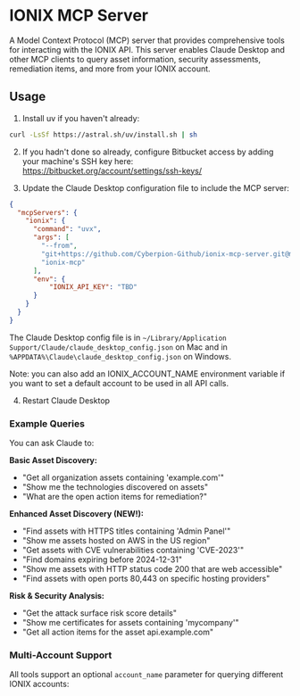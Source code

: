 # IONIX MCP Server

A Model Context Protocol (MCP) server that provides comprehensive tools for interacting with the IONIX API. This server enables Claude Desktop and other MCP clients to query asset information, security assessments, remediation items, and more from your IONIX account.

## Usage

1. Install uv if you haven't already:
  ```bash
  curl -LsSf https://astral.sh/uv/install.sh | sh
  ```

2. If you hadn't done so already, configure Bitbucket access by adding your machine's SSH key here: https://bitbucket.org/account/settings/ssh-keys/

3. Update the Claude Desktop configuration file to include the MCP server:
```json
{
  "mcpServers": {
    "ionix": {
      "command": "uvx",
      "args": [
        "--from",
        "git+https://github.com/Cyberpion-Github/ionix-mcp-server.git@main",
        "ionix-mcp"
      ],
      "env": {
          "IONIX_API_KEY": "TBD"
      }
    }
  }
}
```
The Claude Desktop config file is in `~/Library/Application Support/Claude/claude_desktop_config.json` on Mac and in `%APPDATA%\Claude\claude_desktop_config.json` on Windows.

Note: you can also add an IONIX_ACCOUNT_NAME environment variable if you want to set a default account to be used in all API calls.

4. Restart Claude Desktop

### Example Queries

You can ask Claude to:

**Basic Asset Discovery:**
- "Get all organization assets containing 'example.com'"
- "Show me the technologies discovered on assets"
- "What are the open action items for remediation?"

**Enhanced Asset Discovery (NEW!):**
- "Find assets with HTTPS titles containing 'Admin Panel'"
- "Show me assets hosted on AWS in the US region"
- "Get assets with CVE vulnerabilities containing 'CVE-2023'"
- "Find domains expiring before 2024-12-31"
- "Show me assets with HTTP status code 200 that are web accessible"
- "Find assets with open ports 80,443 on specific hosting providers"

**Risk & Security Analysis:**
- "Get the attack surface risk score details"
- "Show me certificates for assets containing 'mycompany'"
- "Get all action items for the asset api.example.com"

### Multi-Account Support

All tools support an optional `account_name` parameter for querying different IONIX accounts:

